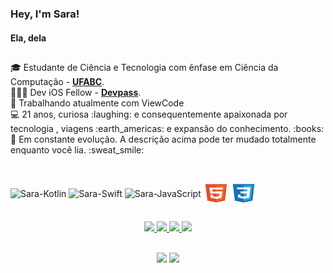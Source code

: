 ### Hey, I'm Sara!
#### Ela, dela
##
<p>
  🎓 Estudante de Ciência e Tecnologia com ênfase em Ciência da Computação - <a href="https://www.ufabc.edu.br/"><b>UFABC</b></a>.
  <br>
  👩🏻‍💻 Dev iOS Fellow - <a href="https://devpass.com.br/"><b>Devpass</b></a>.
  <br>
  📌 Trabalhando atualmente com ViewCode
  <br>
  💻 21 anos, curiosa :laughing: e consequentemente apaixonada por tecnologia , viagens  :earth_americas: e expansão do conhecimento. :books: 
  <br>
  💬 Em constante evolução. A descrição acima pode ter mudado totalmente enquanto você lia. :sweat_smile:
  </em>
</p>

##

</div>
<div style="display: inline_block"><br>
  <img align="center" alt="Sara-Kotlin" height="30" width="40" src="https://cdn.jsdelivr.net/gh/devicons/devicon/icons/kotlin/kotlin-original.svg">
  <img align="center" alt="Sara-Swift" height="30" width="40" src="https://cdn.jsdelivr.net/gh/devicons/devicon/icons/swift/swift-original.svg">
  <img align="center" alt="Sara-JavaScript" height="30" width="40" src="https://cdn.jsdelivr.net/gh/devicons/devicon/icons/javascript/javascript-original.svg">
  <img align="center" alt="Sara-HTML" height="30" width="40" src="https://raw.githubusercontent.com/devicons/devicon/master/icons/html5/html5-original.svg">
  <img align="center" alt="Sara-CSS" height="30" width="40" src="https://raw.githubusercontent.com/devicons/devicon/master/icons/css3/css3-original.svg">
</div>

##


<p align="center">
 <a href="https://sarabfelix1.notion.site/Cursos-de-Tecnologia-17b72001e5dc494b9eb0b5e9dc58fcae">
    <img src="https://img.shields.io/badge/-Medium-f4f4f4?style=for-the-badge&logo=Medium&logoColor=black&link=https://sarabfelix1.notion.site/Cursos-de-Tecnologia-17b72001e5dc494b9eb0b5e9dc58fcae">
  </a>
  
  <a href="https://github.com/sarafelix25">
    <img src="https://img.shields.io/badge/-Github-000?style=for-the-badge&logo=Github&logoColor=white&link=https://github.com/sarafelix25">
  </a>

  <a href="mailto:sarabfelix1@gmail.com">
    <img src="https://img.shields.io/badge/-Gmail-%23333?style=for-the-badge&logo=gmail&logoColor=red" target="_blank">
  </a>
  
  <a href="https://www.linkedin.com/in/sarabfelix" target="_blank">
    <img src="https://img.shields.io/badge/-LinkedIn-%230077B5?style=for-the-badge&logo=linkedin&logoColor=white" target="_blank">
  </a>  
</p>

##

<p align="center">
  <img align="center" src="https://github-readme-stats.vercel.app/api?username=sarafelix25&count_private=true&show_icons=true&hide_border=true" />
  <img align="center" src="https://github-readme-stats.vercel.app/api/top-langs/?username=sarafelix25&count_private=true&show_icons=true&hide_border=true" />
</p>
